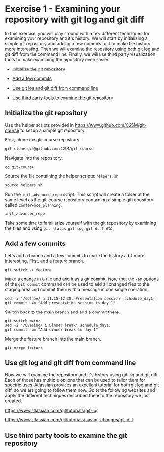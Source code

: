 # Exercise 1 - Examining your repository with git log and git diff

In this exercise, you will play around with a few different techniques for examining your repository and it's history. We will start by initializing a simple git repository and adding a few commits to it to make the history more interesting. Then we will examine the repository using both git log and git diff from the command line. Finally, we will use third party visualization tools to make examining the repository even easier. 

* [Initialize the git repository](#initialization)

* [Add a few commits](#commits)

* [Use git log and git diff from command line](#cli)

* [Use third party tools to examine the git repository](#tools)

## Initialize the git repository <a name="initialization"></a>

Use the helper scripts provided in https://www.github.com/C2SM/git-course to set up a simple git repository.

First, clone the git-course repository.  

```plaintext
git clone git@github.com:C2SM/git-course
```

Navigate into the repository.

```plaintext
cd git-course
```

Source the file containing the helper scripts: `helpers.sh`

```plaintext
source helpers.sh
```
Run the `init_advanced_repo` script.  This script will create a folder at the same level as the git-course repository containing a simple git repository called `conference_planning`.  

```plaintext
init_advanced_repo
```

Take some time to familiarize yourself with the git repository by examining the files and using `git status`, `git log`, `git diff`, etc.  

## Add a few commits <a name="commits"></a>

Let's add a branch and a few commits to make the history a bit more interesting. First, add a feature branch.

```plaintext
git switch -c feature
```

Make a change in a file and add it as a git commit. Note that the `-am` options of the `git commit` command can be used to add all changed files to the staging area and commit them with a message in one single operation.

```plaintext
sed -i '/Coffee/ a 11:15-12:30: Presentation session' schedule_day1;
git commit -am "Add presentation session to day 1"
```

Switch back to the main branch and add a commit there.

```plaintext
git switch main;
sed -i '/Evening/ i Dinner break' schedule_day1;
git commit -am "Add dinner break to day 1"
```

Merge the feature branch into the main branch.

```plaintext
git merge feature
```

## Use git log and git diff from command line <a name="cli"></a>
Now we will examine the repository and it's history using git log and git diff. Each of those has multiple options that can be used to tailor them for specific uses. Atlassian provides an excellent tutorial for both git log and git diff, so we are going to follow them now. Go to the following websites and apply the different techniques described there to the repository we just created.

https://www.atlassian.com/git/tutorials/git-log

https://www.atlassian.com/git/tutorials/saving-changes/git-diff

## Use third party tools to examine the git repository <a name="tools"></a>


